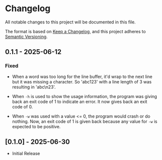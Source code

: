 # Changelog

All notable changes to this project will be documented in this file.

The format is based on [Keep a Changelog](https://keepachangelog.com/en/1.1.0/),
and this project adheres to [Semantic Versioning](https://semver.org/spec/v2.0.0.html).

## 0.1.1 - 2025-06-12

### Fixed

- When a word was too long for the line buffer, it'd wrap to the next line
  but it was missing a character. So 'abc123' with a line length of 3 was
  resulting in 'abc\n23'.

- When `-h` is used to show the usage information, the program was giving
  back an exit code of 1 to indicate an error. It now gives back an exit
  code of 0.

- When `-w` was used with a value <= 0, the program would crash or do nothing.
  Now, an exit code of 1 is given back because any value for `-w` is expected
  to be positive.

## [0.1.0] - 2025-06-30

- Initial Release

